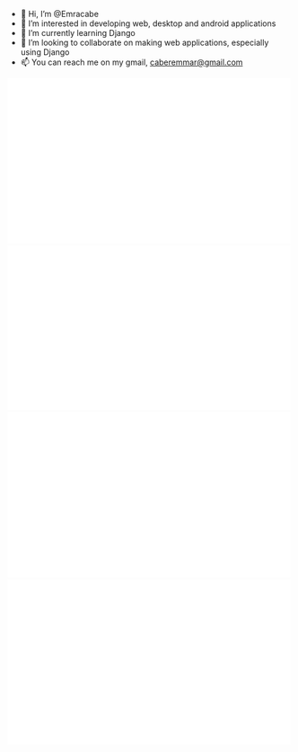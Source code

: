 - 👋 Hi, I’m @Emracabe
- 👀 I’m interested in developing web, desktop and android applications
- 🌱 I’m currently learning Django
- 💞️ I’m looking to collaborate on making web applications, especially using Django
- 📫 You can reach me on my gmail, caberemmar@gmail.com

![Languages Used](https://raw.githubusercontent.com/Emracabe/github-stats/master/generated/languages.svg#gh-dark-mode-only)
![Languages Used](https://raw.githubusercontent.com/Emracabe/github-stats/master/generated/languages.svg#gh-light-mode-only)
![Overview](https://raw.githubusercontent.com/Emracabe/github-stats/master/generated/overview.svg#gh-dark-mode-only)
![Overview](https://raw.githubusercontent.com/Emracabe/github-stats/master/generated/overview.svg#gh-light-mode-only)
